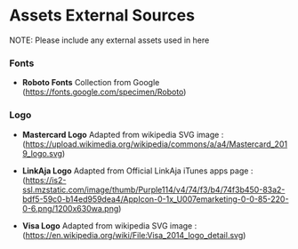# Assets External Sources
NOTE: Please include any external assets used in here
### Fonts
- __Roboto Fonts__ Collection from Google (https://fonts.google.com/specimen/Roboto)
### Logo
- __Mastercard Logo__ Adapted from wikipedia SVG image : (https://upload.wikimedia.org/wikipedia/commons/a/a4/Mastercard_2019_logo.svg)

- __LinkAja Logo__ Adapted from Official LinkAja iTunes apps page : (https://is2-ssl.mzstatic.com/image/thumb/Purple114/v4/74/f3/b4/74f3b450-83a2-bdf5-59c0-b14ed959dea4/AppIcon-0-1x_U007emarketing-0-0-85-220-0-6.png/1200x630wa.png)

- __Visa Logo__ Adapted from wikipedia SVG image : (https://en.wikipedia.org/wiki/File:Visa_2014_logo_detail.svg)


